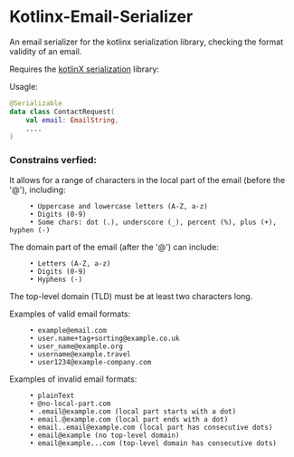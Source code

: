 # Kotlinx-Email-Serializer
An email serializer for the kotlinx serialization library, checking the format validity of an email.

Requires the [kotlinX serialization](https://github.com/Kotlin/kotlinx.serialization) library:

Usagle:

```kotlin
@Serializable
data class ContactRequest(
    val email: EmailString,
    ....
)

```

### Constrains verfied:

It allows for a range of characters in the local part of the email (before the '@'), including:
```
     • Uppercase and lowercase letters (A-Z, a-z)
     • Digits (0-9)
     • Some chars: dot (.), underscore (_), percent (%), plus (+), hyphen (-)
```
The domain part of the email (after the '@') can include:
```
     • Letters (A-Z, a-z)
     • Digits (0-9)
     • Hyphens (-)
```

The top-level domain (TLD) must be at least two characters long.

Examples of valid email formats:
```
     • example@email.com
     • user.name+tag+sorting@example.co.uk
     • user_name@example.org
     • username@example.travel
     • user1234@example-company.com
```
Examples of invalid email formats:
```
     • plainText
     • @no-local-part.com
     • .email@example.com (local part starts with a dot)
     • email.@example.com (local part ends with a dot)
     • email..email@example.com (local part has consecutive dots)
     • email@example (no top-level domain)
     • email@example...com (top-level domain has consecutive dots)
```
   
